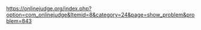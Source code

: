 https://onlinejudge.org/index.php?option=com_onlinejudge&Itemid=8&category=24&page=show_problem&problem=843
